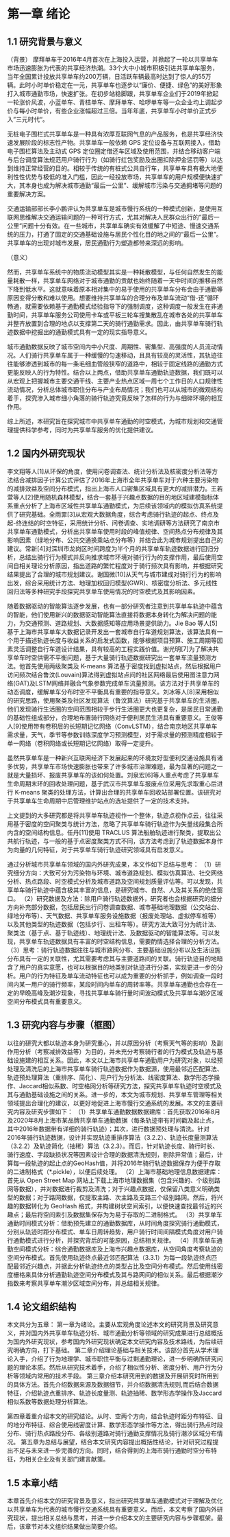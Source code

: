 # 第一章 绪论
## 1.1 研究背景与意义
（背景）
摩拜单车于2016年4月首次在上海投入运营，并掀起了一轮以共享单车市场迅速膨胀为代表的共享经济热潮。33个大中小城市积极引进共享单车服务，当年全国累计投放共享单车约200万辆，日活跃车辆最高时达到了惊人的55万辆。此时小时单价稳定在一元，共享单车也逐步以“廉价、便捷、绿色”的美好形象打入城市通勤市场，快速扩张。在初步站稳脚跟，共享单车企业们于2019年掀起一轮涨价风波，小蓝单车、青桔单车、摩拜单车、哈啰单车等一众企业均上调起步价与每小时单价，有些企业涨幅超过三倍。当年年底，共享单车小时单价正式步入”三元时代“。
<!-- 更新 -->
无桩电子围栏式共享单车是一种具有浓厚互联网气息的产品服务，也是共享经济快速发展阶段的标志性产物。共享单车一般依赖 GPS 定位设备与互联网接入，借助电子围栏算法及主动式 GPS 定位圈定借还车区域及使用范围，并结合移动客户端与后台调度算法规范用户骑行行为（如骑行红包奖励及出圈扣除押金惩罚等）以达到维持正常经营的目的。相较于传统的有桩式公共自行车，共享单车具有极大地便利性性优势与极低的准入门槛，因此一经投放市场，共享单车的用户规模便快速扩大，其本身也成为解决城市通勤“最后一公里”、缓解城市污染与交通拥堵等问题的重要解决方案。
<!-- end -->
交通运输部部长李小鹏评认为共享单车是城市慢行系统的一种模式创新，是使用互联网思维解决交通运输问题的一种可行方式，尤其对解决人民群众出行的”最后一公里“问题十分有效。在一些城市，共享单车确实有效缓解了中短途、慢速交通系统的压力，打通了固定的交通基础设施与居民个性化目的地之间的“最后一公里”。共享单车的出现对城市发展，居民通勤行为塑造都带来深远的影响。

（意义）
<!-- 更新 -->
然而，共享单车系统中的物质流动模型其实是一种耗散模型，与任何自然发生的能量耗散一样，共享单车网络对于城市通勤的贡献也始终随着一天中时间的推移自然下降到低水平。这就意味着原本相对集中的易于使用的共享单车分布会由于通勤等原因变得分散和难以使用。想要维持共享单车的合理分布及单车流动“借-还”循环畅通，就需要依赖基于通勤模式经验指导下的强制调度，这种调度一般发生在非通勤时间，共享单车服务公司使用卡车或平板三轮车搜集散乱在城市各处的共享单车并整齐放置到合理的地点以支撑第二天的骑行通勤需求。因此，由共享单车骑行轨迹数据中挖掘出的通勤模式具有一定的现实指导意义。
<!-- end -->
城市通勤数据反映了城市空间内中小尺度、周期性、密集型、高强度的人员流动情况。人们骑行共享单车属于一种缓慢的匀速移动，且具有较高的灵活性，其轨迹往往能够渗透到城市的每一条毛细血管般狭窄的道路中，相较于固定线路的通勤方式更能反映人的行为特性。结合以上两点，借助共享单车通勤轨迹数据，我们既可以从宏观上把握城市主要交通干线、主要产业热点区域一周七个工作日的人口规律性流动情况，分析总体城市职住分布与产业布局情况；我们也可以从城市的微观结构着手，探究渗入城市细小角落的骑行轨迹究竟反映了怎样的行为与细碎环境的相互作用。

综上所述，本研究旨在探究城市中共享单车通勤的时空模式，为城市规划和交通管理提供科学参考，同时为共享单车服务的优化提供建议。

## 1.2 国内外研究现状
李文翔等人[1]从环保的角度，使用问卷调查法、统计分析法及核密度分析法等方法结合减排因子计算公式评估了2016年上海市全年共享单车对于六种主要污染物的减排效益及空间分布模式，指出上海市人口密集区域具有更大的减排潜力。王若萱等人[2]使用随机森林模型，结合一套基于兴趣点数据的目的地区域建模指标体系重点分析了上海市区域性共享单车通勤模式，为后续该领域内的模拟仿真系统提供了研究基础。全雨霏[3]从宏观大数据角度，综合考虑骑行轨迹的起点、终点及起-终连结的时空特征，采用统计分析、问卷调查、实地调研等方法研究了南京市共享单车通勤模式，分析出共享单车使用时段的峰值规律、空间热点分布规律及其影响因素（绿地分布、公共交通换乘站点分布等）并结合此为城市规划提出自己的建议。常新[4]对深圳市龙岗区时间跨度为半个月的共享单车轨迹数据进行回归分析，总结出骑行行为模式并反向推求城市环境对骑行行为的支撑作用，最后使用空间自相关理论分析原因，指出道路的繁忙程度对于骑行频次具有影响，并根据研究结果提出了合理的城市规划建议。谢国微[10]从天气与城市建成对骑行行为的影响出发，综合采用统计方法、地理加权回归模型(GWR)、核密度分析法、多元线性回归法等多种研究手段探究共享单车使用情况的时空模式及其影响因素。

随着数据驱动的智能算法逐步发展，也有一部分研究者注意到共享单车轨迹中蕴含的智能，他们使用新兴的数据驱动智能算法直接将数据本身转化为解决问题的能力，为交通预测、道路规划、大数据感知等应用场景提供助力。Jie Bao 等人[5]基于上海市共享单车大数据记录开发出一套城市自行车道规划算法，该算法具有一个用于描述轨迹长度与收益关系的启发式函数，能够根据项目预算、施工周期等因素灵活调整自行车道设计结果，具有较高的工程实践价值。谢光明[7]为了解决共享单车时空供需不平衡问题，基于大量骑行轨迹数据研究出一套单车流量预测方法。他首先使用两级聚类及 K-means 算法基于密度找到虚拟站点，然后根据用户访问频次结合鲁汶(Louvain)算法得到虚拟站点间的社区网络最后使用图注意力网络(GAT)及LSTM网络并融合气象参数完成单车流量预测。该方法对于共享单车的动态调度，缓解单车分布时空不平衡具有重要的指导意义。刘冰等人[8]采用相似的研究思路，使用聚类及社区发现算法（鲁汶算法）研究基于共享单车的生活圈，他们发现骑行生活圈的空间范围相较于步行生活圈更大也更复杂，是居民日常通勤的基础性组成部分，合理地布置骑行网络对于便利居民生活具有重要意义。王俊等人[9]使用带有卷积层的长短期记忆网络（ConvLSTM），结合南京地区共享单车需求量，天气，季节等参数训练深度学习预测模型，对于需求量的预测精度相较于单一网络（卷积网络或长短期记忆网络）取得一定提升。

虽然共享单车是一种新兴互联网经济下发展起来的环境友好型便利交通设施具有诸多优势，共享单车市场快速膨胀也带来了许多城市治理难题，最为显著的问题之一就是大量损坏、报废共享单车的该如何处置。刘泉宏[6]等人重点考虑了共享单车生命周期末环的回收处理问题，基于武汉市共享单车报废点位采用先求取重心后进行 K-means 聚类的处理方法，计算出合理的共享单车回收站部署位置。该研究对于共享单车生命周期中后管理维护站点的选址提供了一定的技术支持。

上文提到的大多研究都是将共享单车轨迹视作一个整体，轨迹点视作点云，往往采用基于密度的空间聚类与统计方法，忽略了共享单车骑行轨迹作为矢量线段集合所内含的空间结构信息。任丹[11]使用 TRACLUS 算法船舶轨迹进行聚类，提取出公共航行轨迹，与一般的基于点密度聚类方式不同，该方法考虑到了轨迹数据本身作为向量的几何特征，对于共享单车骑行轨迹研究领域具有启发意义。

通过分析城市共享单车领域的国内外研究成果，本文作如下总结与思考：
（1）研究细分方向：大致可分为污染物与环境、城市道路规划、模拟仿真算法、社交网络分析、热点路段、时空模式分析及城市道路及空间规划质量评估等。可以发现，共享单车骑行轨迹中蕴含极其丰富的信息，是研究城市、自然、人及其关系的绝佳窗口。
（2）研究数据及方法：除用户骑行轨迹数据外，研究者也会根据研究的细分方向补充部分数据，包括居民出行问卷调查数据、城市基础地理数据（公交站台、绿地分布等）、天气数据、共享单车服务设施数据（报废处理站、虚拟停车桩等）以及其他类型的轨迹数据（包括步行、出租车等）。研究方法大致可分为统计法、聚类法（基于点、基于轨迹线）、地理统计法、及数据驱动的智能算法等。可以发现，共享单车轨迹数据具有丰富的时空结构信息，需要酌情选择合理的分析方法。
（3）思考：骑行轨迹数据往往与城市路网分布、主要基础设施分布以及生活设施分布具有一定的关联性，尤其需要考虑其与主要道路间的关联。骑行轨迹目的地暗含了用户的真实意愿，也可以根据目的地类别对轨迹进行分类，实现更进一步的分析。用户的行为特征及单车流动特征也可以成为重要的分析抓手，例如调查一段时间内某一用户的骑行频率，某段时间内单车的周转率等。共享单车通勤也会存在一定的早晚高峰及潮汐现象，寻找共享单车骑行量时间波动模式及共享单车潮汐区域空间分布模式具有重要意义。

## 1.3 研究内容与步骤（框图）
以往的研究大都以轨迹本身为研究重心，并以原因分析（考察天气等的影响）及副作用分析（考察减排效益等）为目的，并未充分考察骑行者的行为模式及轨迹与基础设施建的相互关系。因此，本文以上海市共享单车通勤用户为研究对象，以经预处理及清洗后的上海市共享单车骑行轨迹数据作为数据源，使用最邻近匹配算法、轨迹预处理算法（重排序、简化）、用户行为分析法、线密度算法、数学形态学操作、Jaccard相似系数、时空格网分析等研究方法，探究共享单车轨迹时空模式及其与通勤基础设施之间的关系。进一步的，本文为城市规划、共享单车管理等相关领域提出合理化的建议，以更好地促进上海市慢行交通系统的发展。本文的主要研究内容及研究步骤如下： 
（1）共享单车通勤数据数据建库：首先获取2016年8月及2020年8月上海市某品牌共享单车通勤数据（每条轨迹带有时间戳及起止点，其中2016年数据带有详细的骑行轨迹）；其次，进行数据预处理与清洗。针对2016年骑行轨迹数据，设计并实现轨迹重排序算法（3.2.2）、轨迹长度量测算法（3.2.2）及轨迹简化（抽稀）算法（3.2.3）。而后，针对轨迹长度、骑行时长、骑行速度、字段缺损状况等因素设计合理的数据清洗规则，剔除异常值；最后，计算每一段轨迹的起止点的GeoHash值，并将2016年骑行轨迹数据保存为便于存取的二进制格式（*.pickle），以便后续处理。
（2）上海市基础地理信息数据建库：首先从 Open Street Map 网站上下载上海市地理数据集（包含兴趣的、个级别路网等数据），并对数据进行裁剪及清洗；对于兴趣点数据，仅保留八类意义明确类型的数据；对于路网数据，仅提取主路、次主路及支路三个级别路网。然后，将兴趣的数据转化为 GeoHash 格式，并构建树状空间索引，以便快速查找最邻近的兴趣点；最后将空间索引及数据集保存为为易于存取的二进制格式。
（3）共享单车通勤时间模式分析：借助预先建立的通勤数据库，从时间角度探究骑行通勤模式，分别从轨迹时距分布模式、单车日周转趋势，用户骑行时间间隔模式角度对用户骑行通勤模式进行分析，并探究背后的可能原因，总结相关规律。
（4）共享单车通勤空间模式分析：综合通勤数据库及上海市兴趣点数据库，从空间角度考察轨迹的空间分布模式。首先使用轨迹终点最近邻匹配算法（3.3.1）为每一段轨迹终点匹配最邻近兴趣点，并据此分析轨迹终点的类型占比及空间分布模式。然后使用线密度栅格来具体分析通勤轨迹空间分布模式及其与路网间的相似关系。最后根据潮汐指数来考察共享单车潮汐区域空间分布，并总结相关规律。

## 1.4 论文组织结构
本文共分为五章：
第一章为绪论。主要从宏观角度论述本文的研究背景及研究意义，并对国内外共享单车轨迹分析、城市通勤分析等领域的研究成果进行总结概括为国内外研究现状，参考国内外研究现状确定本文研究内容及技术路线，为后续研究明确方向，打下基础。
第二章介绍理论基础与相关技术。该部分首先从学术理论入手，介绍了行为地理学、城市职住平衡与过剩通勤理论，进一步明确所研究问题的理论本质。然后从研究技术着手，介绍了相似性分析、密度分析、用户行为分析等领域内常用的技术手段。
第三章介绍本研究用到的数据及开展研究时所用到的具体方法。首先介绍数据来源及数据细节，并介绍数据清洗规则,而后结合数据特征，介绍轨迹点重排序、轨迹长度量测、轨迹抽稀、数学形态学操作及Jaccard相似系数等数据处理分析算法。
<!-- 更新 -->
第四章着重介绍本文的研究结论。从时、空两个方向，结合轨迹时距分布特征、目的地分布特征、综合使用线密度计算、数学形态学操作等方法，得出骑行热点时段分布、骑行热点路段分布、各级别道路对骑行通勤支撑情况及骑行潮汐区域分布情况。
第五章为总结与展望，结合本文研究内容提出概括性结论，针对研究过程提出不足与未来进一步完善的方向。同时，结合得到的上海市骑行通勤时空分布特征，为相关企业及有关部门建言献策。
<!-- end -->
## 1.5 本章小结
本章首先介绍本文的研究背景及意义，指出研究共享单车通勤模式对于理解及优化以共享单车为代表的城市慢行交通系统具有重要意义。而后，本文考察了国内外研究现状，提出相关总结与思考，并进一步介绍本文的主要研究内容与步骤框架。最后，该章节对本文组织结果做出简要介绍。